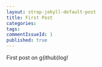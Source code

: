 ```yaml
---
layout: strap-jekyll-default-post
title: First Post
categories:
tags:
commentIssueId: 1
published: true
---
```


First post on g(ithub)log!